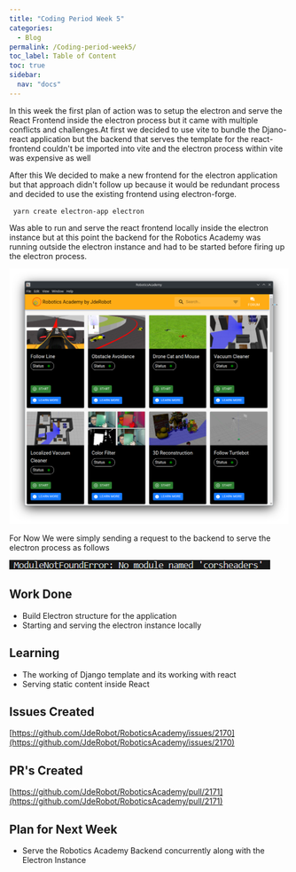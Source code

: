 ```yaml
---
title: "Coding Period Week 5"
categories:
  - Blog
permalink: /Coding-period-week5/
toc_label: Table of Content
toc: true
sidebar:
  nav: "docs"
---
```


In this week the first plan of action was to setup the electron and serve the React Frontend inside the electron process but 
it came with multiple conflicts and challenges.At first we decided to use vite to bundle the Djano-react application but the backend that serves the template for the react-frontend couldn't be imported into vite and the electron process within vite was expensive as well

After this We decided to make a new frontend for the electron application but that approach didn't follow up because it would be redundant process and decided to use the existing frontend using electron-forge.

```console
 yarn create electron-app electron
```

Was able to run and serve the react frontend locally inside the electron instance but at this point the backend for the Robotics Academy was running outside the electron instance and had to be started before firing up the electron process.

![Electron Instance](../assets/images/Codingweek5img2.png)

 For Now We were simply sending a request to the backend to serve the electron process as follows 

 ![Backend Server](../assets/images/Codingweek4img1.png)

## Work Done 
* Build Electron structure for the application 
* Starting and serving the electron instance locally

## Learning 
* The working of Django template and its working with react
* Serving static content inside React

## Issues Created
[https://github.com/JdeRobot/RoboticsAcademy/issues/2170](https://github.com/JdeRobot/RoboticsAcademy/issues/2170)

## PR's Created
[https://github.com/JdeRobot/RoboticsAcademy/pull/2171](https://github.com/JdeRobot/RoboticsAcademy/pull/2171)


## Plan for Next Week
* Serve the Robotics Academy Backend concurrently along with the Electron Instance